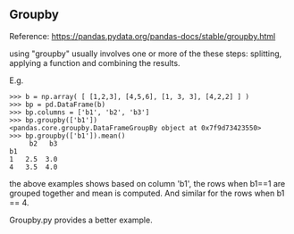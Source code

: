 Groupby
-------------

Reference: https://pandas.pydata.org/pandas-docs/stable/groupby.html

using "groupby" usually involves one or more of the these steps: 
splitting, applying a function and combining the results.

E.g.  
```
>>> b = np.array( [ [1,2,3], [4,5,6], [1, 3, 3], [4,2,2] ] )
>>> bp = pd.DataFrame(b)
>>> bp.columns = ['b1', 'b2', 'b3']
>>> bp.groupby(['b1'])
<pandas.core.groupby.DataFrameGroupBy object at 0x7f9d73423550>
>>> bp.groupby(['b1']).mean()
     b2   b3
b1          
1   2.5  3.0
4   3.5  4.0
```

the above examples shows based on column 'b1', the rows when b1==1 are grouped together and mean is computed.
And similar for the rows when b1 == 4.

Groupby.py provides a better example.
